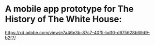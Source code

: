 # A mobile app prototype for The History of The White House:
  https://xd.adobe.com/view/e7a46e3b-87c7-40f5-bd10-d975628b69d9-b2f7/
